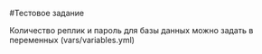 #Тестовое задание

Количество реплик и пароль для базы данных можно задать в переменных (vars/variables.yml)

